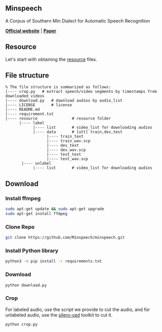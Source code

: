 ## Minspeech

A Corpus of Southern Min Dialect for Automatic Speech Recognition

[**Official website**](https://minspeech.github.io/)
| [**Paper**]()

## Resource
Let's start with obtaining the [resource](https://drive.google.com/drive/folders/1tGurSeeWALcBKKmmpKQQq7p4s-1o-Vce) files.

## File structure
```
% The file structure is summarized as follows:
|---- crop.py	# extract speech/video segments by timestamps from downloaded videos
|---- download.py	# download audios by audio_list
|---- LICENSE		# license
|---- README.md	
|---- requirement.txt			
|---- resource               # resource folder
      |---- label
            |---- list       # video_list for downloading audios
            |---- data       # [utt] train,dev,test
                  |---- train_text	
                  |---- train_wav.scp
                  |---- dev_text	
                  |---- dev_wav.scp
                  |---- test_text	
                  |---- test_wav.scp
       |---- unlabel
            |---- list       # video_list for downloading audios
```

## Download

### Install ffmpeg

``` bash
sudo apt-get update && sudo apt-get upgrade
sudo apt-get install ffmpeg
``` 

### Clone Repo

``` bash
git clone https://github.com/Minspeech/minspeech.git
```

### Install Python library

``` bash
python3 -m pip install -r requirements.txt
```

### Download

``` bash
python download.py
```

### Crop

For labeled audio, use the script we provide to cut the audio, and for unlabeled audio, use the [silero-vad](https://github.com/snakers4/silero-vad) toolkit to cut it.

``` bash
python crop.py
```


